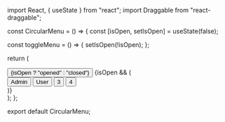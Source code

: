 import React, { useState } from "react";
import Draggable from "react-draggable";

const CircularMenu = () => {
  const [isOpen, setIsOpen] = useState(false);

  const toggleMenu = () => {
    setIsOpen(!isOpen);
  };

  return (
    <Draggable>
      <div className="flex items-center justify-center h-screen">
        <div className="relative">
          <button
            className="h-20 w-20 bg-gray-900 text-white font-bold rounded-full flex items-center justify-center absolute"
            onMouseEnter={toggleMenu}>
            {isOpen ? "opened" : "closed"}
          </button>
          {isOpen && (
            <div className="flex flex-col items-center justify-center absolute">
              <button className="h-16 w-16 bg-indigo-500 text-white font-bold rounded-full flex items-center justify-center absolute top-0 right-0">
                Admin
              </button>
              <button className="h-12 w-12 bg-indigo-500 text-white font-bold rounded-full flex items-center justify-center absolute top-0 left-24">
                User
              </button>
              <button className="h-12 w-12 bg-indigo-500 text-white font-bold rounded-full flex items-center justify-center absolute top-16 right-0">
                3
              </button>
              <button className="h-12 w-12 bg-indigo-500 text-white font-bold rounded-full flex items-center justify-center absolute bottom-0 left-0">
                4
              </button>
            </div>
          )}
        </div>
      </div>
    </Draggable>
  );
};

export default CircularMenu;
